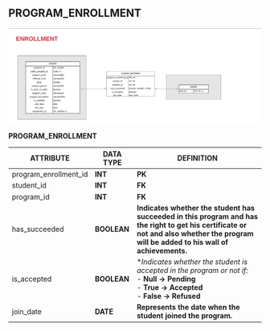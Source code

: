 ## **PROGRAM\_ENROLLMENT**

![](./img/program-enrollment.png)

**PROGRAM\_ENROLLMENT**

| ATTRIBUTE | DATA TYPE | DEFINITION |
| --- | --- | --- |
| program\_enrollment\_id | **INT** | **PK** |
| student\_id | **INT** | **FK** |
| program\_id | **INT** | **FK** |
| has\_succeeded | **BOOLEAN** | **Indicates whether the student has succeeded in this program and has the right to get his certificate or not and also whether the program will be added to his wall of achievements.** |
| is\_accepted | **BOOLEAN** | **Indicates whether the student is accepted in the program or not if:* <br> - **Null → Pending** <br>- **True → Accepted** <br>- **False → Refused**|
| join\_date | **DATE** | **Represents the date when the student joined the program.** |
